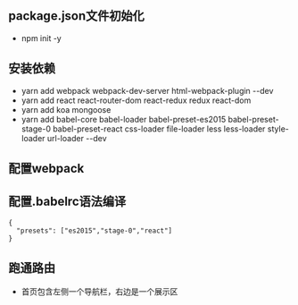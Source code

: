 ## package.json文件初始化
- npm init -y
## 安装依赖
- yarn add webpack  webpack-dev-server html-webpack-plugin --dev
- yarn add react react-router-dom react-redux redux react-dom
- yarn add koa mongoose
- yarn add babel-core babel-loader babel-preset-es2015 babel-preset-stage-0 babel-preset-react css-loader file-loader less less-loader style-loader url-loader --dev
## 配置webpack
## 配置.babelrc语法编译
```
{
  "presets": ["es2015","stage-0","react"]
}
```
## 跑通路由
- 首页包含左侧一个导航栏，右边是一个展示区
